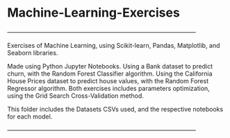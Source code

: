 # Machine-Learning-Exercises

———————————————————————————————
  
Exercises of Machine Learning, using Scikit-learn, Pandas, Matplotlib, and Seaborn libraries. 
  
Made using Python Jupyter Notebooks. Using a Bank dataset to predict churn, with the Random Forest Classifier algorithm. Using the California House Prices dataset to predict house values, with the Random Forest Regressor algorithm. Both exercises includes parameters optimization, using the Grid Search Cross-Validation method.

This folder includes the Datasets CSVs used, and the respective notebooks for each model.
  
  ———————————————————————————————
